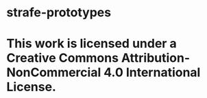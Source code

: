 # strafe-prototypes
# This work is licensed under a Creative Commons Attribution-NonCommercial 4.0 International License.
